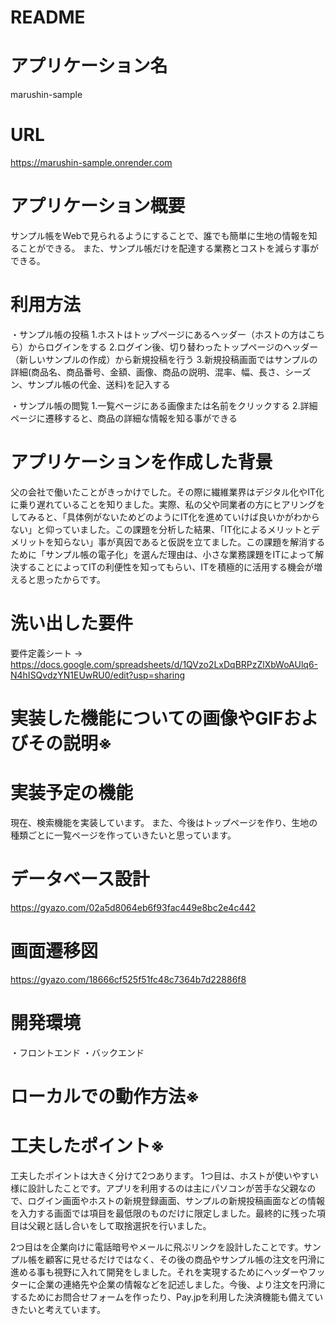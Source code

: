 # README

# アプリケーション名
marushin-sample

# URL

https://marushin-sample.onrender.com

# アプリケーション概要
サンプル帳をWebで見られるようにすることで、誰でも簡単に生地の情報を知ることができる。
また、サンプル帳だけを配達する業務とコストを減らす事ができる。

# 利用方法

・サンプル帳の投稿
1.ホストはトップページにあるヘッダー（ホストの方はこちら）からログインをする
2.ログイン後、切り替わったトップページのヘッダー（新しいサンプルの作成）から新規投稿を行う
3.新規投稿画面ではサンプルの詳細(商品名、商品番号、金額、画像、商品の説明、混率、幅、長さ、シーズン、サンプル帳の代金、送料)を記入する

・サンプル帳の閲覧
1.一覧ページにある画像または名前をクリックする
2.詳細ページに遷移すると、商品の詳細な情報を知る事ができる

# アプリケーションを作成した背景
父の会社で働いたことがきっかけでした。その際に繊維業界はデジタル化やIT化に乗り遅れていることを知りました。実際、私の父や同業者の方にヒアリングをしてみると、「具体例がないためどのようにIT化を進めていけば良いかがわからない」と仰っていました。この課題を分析した結果、「IT化によるメリットとデメリットを知らない」事が真因であると仮説を立てました。この課題を解消するために「サンプル帳の電子化」を選んだ理由は、小さな業務課題をITによって解決することによってITの利便性を知ってもらい、ITを積極的に活用する機会が増えると思ったからです。

# 洗い出した要件

要件定義シート → https://docs.google.com/spreadsheets/d/1QVzo2LxDqBRPzZlXbWoAUlq6-N4hISQvdzYN1EUwRU0/edit?usp=sharing

# 実装した機能についての画像やGIFおよびその説明※


# 実装予定の機能
現在、検索機能を実装しています。
また、今後はトップページを作り、生地の種類ごとに一覧ページを作っていきたいと思っています。

# データベース設計
https://gyazo.com/02a5d8064eb6f93fac449e8bc2e4c442

# 画面遷移図
https://gyazo.com/18666cf525f51fc48c7364b7d22886f8

# 開発環境
・フロントエンド
・バックエンド

# ローカルでの動作方法※

# 工夫したポイント※

工夫したポイントは大きく分けて2つあります。
1つ目は、ホストが使いやすい様に設計したことです。アプリを利用するのは主にパソコンが苦手な父親なので、ログイン画面やホストの新規登録画面、サンプルの新規投稿画面などの情報を入力する画面では項目を最低限のものだけに限定しました。最終的に残った項目は父親と話し合いをして取捨選択を行いました。

2つ目はを企業向けに電話暗号やメールに飛ぶリンクを設計したことです。サンプル帳を顧客に見せるだけではなく、その後の商品やサンプル帳の注文を円滑に進める事も視野に入れて開発をしました。それを実現するためにヘッダーやフッターに企業の連絡先や企業の情報などを記述しました。今後、より注文を円滑にするためにお問合せフォームを作ったり、Pay.jpを利用した決済機能も備えていきたいと考えています。